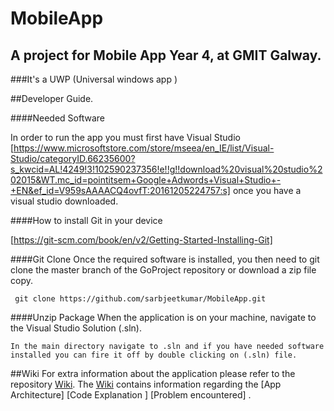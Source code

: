 # MobileApp

## A project for Mobile App Year 4, at GMIT Galway.

###It's a UWP (Universal windows app ) 

##Developer Guide. 


####Needed Software

In order to run the app you must first have Visual Studio [https://www.microsoftstore.com/store/mseea/en_IE/list/Visual-Studio/categoryID.66235600?s_kwcid=AL!4249!3!102590237356!e!!g!!download%20visual%20studio%202015&WT.mc_id=pointitsem+Google+Adwords+Visual+Studio+-+EN&ef_id=V959sAAAACQ4ovfT:20161205224757:s] once you have a visual studio downloaded.


####How to install Git in your device 

 [https://git-scm.com/book/en/v2/Getting-Started-Installing-Git]



####Git Clone
Once the required software is installed, you then need to git clone the master branch of the GoProject repository or download a zip file copy.
```
 git clone https://github.com/sarbjeetkumar/MobileApp.git
```

####Unzip Package
When the application is on your machine, navigate to the Visual Studio Solution (.sln). 
```
In the main directory navigate to .sln and if you have needed software installed you can fire it off by double clicking on (.sln) file.
```

##Wiki
For extra information about the application please refer to the repository [Wiki](https://github.com/sarbjeetkumar/MobileApp/wiki). The
[Wiki](https://github.com/sarbjeetkumar/MobileApp/wiki) contains information regarding the [App Architecture] [Code Explanation ] [Problem encountered] .
